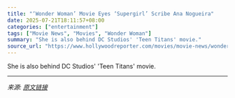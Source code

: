 ```yaml
---
title: "‘Wonder Woman’ Movie Eyes ‘Supergirl’ Scribe Ana Nogueira"
date: 2025-07-21T18:11:57+08:00
categories: ["entertainment"]
tags: ["Movie News", "Movies", "Wonder Woman"]
summary: "She is also behind DC Studios' 'Teen Titans' movie."
source_url: "https://www.hollywoodreporter.com/movies/movie-news/wonder-woman-movie-ana-nogueira-1236324741/"
---
```


She is also behind DC Studios' 'Teen Titans' movie.

---

*来源: [原文链接](https://www.hollywoodreporter.com/movies/movie-news/wonder-woman-movie-ana-nogueira-1236324741/)*
